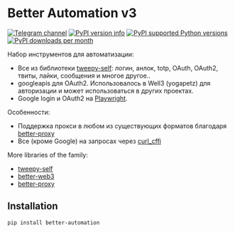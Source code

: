 # Better Automation v3
[![Telegram channel](https://img.shields.io/endpoint?url=https://runkit.io/damiankrawczyk/telegram-badge/branches/master?url=https://t.me/cum_insider)](https://t.me/cum_insider)
[![PyPI version info](https://img.shields.io/pypi/v/better-automation.svg)](https://pypi.python.org/pypi/better-automation)
[![PyPI supported Python versions](https://img.shields.io/pypi/pyversions/better-automation.svg)](https://pypi.python.org/pypi/better-automation)
[![PyPI downloads per month](https://img.shields.io/pypi/dm/better-automation.svg)](https://pypi.python.org/pypi/better-automation)

Набор инструментов для автоматизации:
- Все из библиотеки [tweepy-self](https://github.com/alenkimov/tweepy-self): логин, анлок, totp, OAuth, OAuth2, твиты, лайки, сообщения и многое другое..
- googleapis для OAuth2. Использовалось в Well3 (yogapetz) для авторизации и может использоваться в других проектах.
- Google login и OAuth2 на [Playwright](https://github.com/microsoft/playwright).

Особенности:
- Поддержка прокси в любом из существующих форматов благодаря [better-proxy](https://github.com/alenkimov/better_proxy)
- Все (кроме Google) на запросах через [curl_cffi](https://github.com/yifeikong/curl_cffi)

More libraries of the family:
- [tweepy-self](https://github.com/alenkimov/tweepy-self)
- [better-web3](https://github.com/alenkimov/better_web3)
- [better-proxy](https://github.com/alenkimov/better_proxy)

## Installation
```bash
pip install better-automation
```

